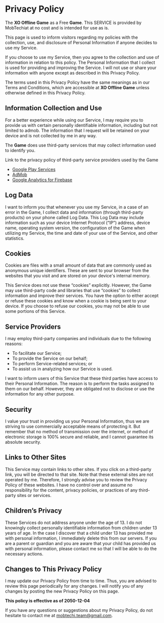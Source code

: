 # Privacy Policy

The **XO Offline Game** as a Free **Game**. This SERVICE is provided by MobTechiat at no cost and is intended for use as is.

This page is used to inform visitors regarding my policies with the collection, use, and disclosure of Personal Information if anyone decides to use my Service.

If you choose to use my Service, then you agree to the collection and use of information in relation to this policy. The Personal Information that I collect is used for providing and improving the Service. I will not use or share your information with anyone except as described in this Privacy Policy.

The terms used in this Privacy Policy have the same meanings as in our Terms and Conditions, which are accessible at **XO Offline Game** unless otherwise defined in this Privacy Policy.

## Information Collection and Use

For a better experience while using our Service, I may require you to provide us with certain personally identifiable information, including but not limited to admob. The information that I request will be retained on your device and is not collected by me in any way.

The **Game** does use third-party services that may collect information used to identify you.

Link to the privacy policy of third-party service providers used by the Game
- [Google Play Services](https://www.google.com/policies/privacy/)
- [AdMob](https://support.google.com/admob/answer/6128543?hl=en)
- [Google Analytics for Firebase](https://firebase.google.com/policies/analytics)

## Log Data

I want to inform you that whenever you use my Service, in a case of an error in the Game, I collect data and information (through third-party products) on your phone called Log Data. This Log Data may include information such as your device Internet Protocol (“IP”) address, device name, operating system version, the configuration of the Game when utilizing my Service, the time and date of your use of the Service, and other statistics.

## Cookies

Cookies are files with a small amount of data that are commonly used as anonymous unique identifiers. These are sent to your browser from the websites that you visit and are stored on your device's internal memory.

This Service does not use these “cookies” explicitly. However, the Game may use third-party code and libraries that use “cookies” to collect information and improve their services. You have the option to either accept or refuse these cookies and know when a cookie is being sent to your device. If you choose to refuse our cookies, you may not be able to use some portions of this Service.

## Service Providers

I may employ third-party companies and individuals due to the following reasons:

- To facilitate our Service;
- To provide the Service on our behalf;
- To perform Service-related services; or
- To assist us in analyzing how our Service is used.


I want to inform users of this Service that these third parties have access to their Personal
Information. The reason is to perform the tasks assigned to them on our behalf. However, they are obligated not to disclose or use the information for any other purpose.

## Security

I value your trust in providing us your Personal Information, thus we are striving to use commercially acceptable means of protecting it. But remember that no method of transmission over the internet, or method of electronic storage is 100% secure and reliable, and I cannot guarantee its absolute security.

## Links to Other Sites

This Service may contain links to other sites. If you click on a third-party link, you will be directed to that site. Note that these external sites are not operated by me. Therefore, I strongly advise you to review the Privacy Policy of these websites. I have no control over and assume no responsibility for the content, privacy policies, or practices of any third-party sites or services.

## Children’s Privacy

These Services do not address anyone under the age of 13. I do not knowingly collect personally identifiable information from children under 13 years of age. In the case I discover that a child under 13 has provided me with personal information, I immediately delete this from our servers. If you are a parent or guardian and you are aware that your child has provided us with personal information, please contact me so that I will be able to do the necessary actions.

## Changes to This Privacy Policy

I may update our Privacy Policy from time to time. Thus, you are advised to review this page periodically for any changes. I will notify you of any changes by posting the new Privacy Policy on this page.

**This policy is effective as of 2050-12-04**

If you have any questions or suggestions about my Privacy Policy, do not hesitate to contact me at [mobtechi.team@gmail.com](mailto:mobtechi.team@gmail.com).
